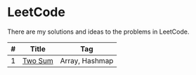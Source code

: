 # LeetCode
There are my solutions and ideas to the problems in LeetCode.  


|#|**Title**|**Tag**|
|----|-----|-----|
|1|[Two Sum](./Solutions/001/README.md)|Array, Hashmap|
